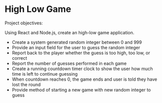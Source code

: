 # High Low Game

Project objectives:

Using React and Node.js, create an high-low game application.
- Create a system generated random integer between 0 and 999
- Provide an input field for the user to guess the random integer
- Report back to the player whether the guess is too high, too low, or correct
- Report the number of guesses performed in each game
- Create a running countdown timer clock to show the user how much time is left to continue guessing
- When countdown reaches 0, the game ends and user is told they have lost the round
- Provide method of starting a new game with new random integer to guess
